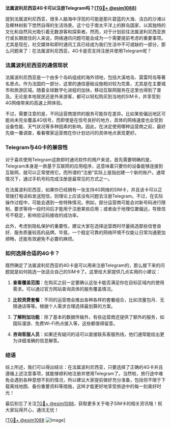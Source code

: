 **法属波利尼西亚4G卡可以注册Telegram吗？[[TG💪+ @esim1088](https://t.me/s/esim1088)]**

提到法属波利尼西亚，很多人脑海中浮现的可能是那片碧蓝的大海、洁白的沙滩以及椰林树影下悠然自得的生活场景。这个位于南太平洋上的群岛国家，以其独特的文化和自然风光吸引着无数游客和探索者。然而，对于计划前往法属波利尼西亚旅行或长期居住的人来说，网络通讯问题可能会成为一个需要提前考虑的重要事项。尤其是现在，社交媒体和即时通讯工具已经成为我们生活中不可或缺的一部分，那么问题来了：在法属波利尼西亚，4G卡是否支持注册并使用Telegram呢？

### 法属波利尼西亚的通信现状

法属波利尼西亚是一个由多个岛屿组成的海外领地，包括大溪地岛、莫雷阿岛等著名景点。作为法国的一部分，这里的通信基础设施相对较为完善，尤其是在主要城市和旅游区域。随着全球数字化进程的加快，移动互联网服务在这里也得到了普及。无论是本地居民还是外来游客，都可以轻松购买到当地的SIM卡，并享受到4G网络带来的高速上网体验。

不过，需要注意的是，不同运营商提供的服务可能存在差异。比如某些偏远地区可能尚未完全覆盖4G信号，而即使是在信号良好的地方，具体的网络速度也会受到设备性能、天气状况等多种因素的影响。因此，在决定使用哪种运营商之前，最好先做一番调查，看看哪家运营商在你计划访问的具体地点表现更好。

### Telegram与4G卡的兼容性

对于喜欢使用Telegram这款即时通讯软件的用户来说，首先需要明确的是，Telegram本身是一款基于互联网的应用程序，这意味着只要你的设备能够连接到互联网，就可以正常使用它。而所谓的“注册”实际上是指创建一个新的账户。通常情况下，通过手机号码完成注册是最常见的方式之一。

在法属波利尼西亚，如果你已经拥有一张支持4G网络的SIM卡，并且该卡可以正常拨打电话和发送短信，则理论上应该没有问题去注册Telegram。不过，在实际操作过程中，可能会遇到一些特殊情况。例如，部分运营商可能会对新号码进行限制，要求等待一段时间后才能用于注册某些应用；或者由于地理位置偏远，导致信号不稳定，影响验证码接收的成功率。

此外，考虑到隐私保护的重要性，建议大家在选择运营商时尽量挑选那些信誉良好、服务质量较高的品牌。毕竟，一个稳定可靠的网络环境不仅能让日常沟通更加顺畅，还能有效避免不必要的麻烦。

### 如何选择合适的4G卡？

既然确定了法属波利尼西亚的4G卡是可以用来注册Telegram的，那么接下来的问题就是如何挑选一张适合自己的SIM卡了。这里给大家提供几点实用的小建议：

1. **查看覆盖范围**：在购买之前一定要确认这张卡能否满足你在目标区域内的使用需求。可以通过官方网站查询具体的服务覆盖情况。
   
2. **比较资费套餐**：不同的运营商会推出各种各样的套餐组合，比如流量包月、无限通话等等。根据个人需求合理选择最划算的方案。
   
3. **了解附加功能**：除了基本的数据传输外，有些运营商还提供了额外的服务，如国际漫游、免费Wi-Fi热点接入等，这些都值得留意。
   
4. **咨询客服人员**：如果还有疑问的话可以直接联系客服热线，他们通常能给出更为详细准确的信息解答。

### 结语

综上所述，我们可以得出结论：在法属波利尼西亚，只要选择了正确的4G卡并且遵循上述注意事项，就能够顺利地注册并使用Telegram了。当然啦，旅行途中难免会遇到各种意想不到的情况，所以建议大家提前做好充分准备，包括但不限于下载离线地图、备份重要资料等措施，这样才能更好地享受旅途中的每一刻美好时光！

最后别忘了关注[TG💪+ @esim1088](https://t.me/s/esim1088)，获取更多关于电子SIM卡的相关资讯哦！祝大家玩得开心，通讯无忧！

[[TG💪+ @esim1088](https://t.me/s/esim1088) ![Image](https://i.postimg.cc/4NQfJmqS/Snipaste-2025-05-13-00-14-12.png)]